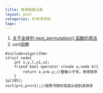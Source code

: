 ```yaml
---
title: 常用链接记录
layout: post
categories: OJ参考资料
tags: ''
---
```

1. [关于全排列 next_permutation() 函数的用法](https://www.cnblogs.com/My-Sunshine/p/4985366.html)
2. sort函数
~~~
#include<algorithm>
struct node{
    int x,y,l,x1,x2;
    friend bool operator <(node a,node b){
        return a.y<b.y;//重载小于号，用来排序
    }
}p[105];
sort(p+1,p+n+1);//按照书架的高度从低到高排序
~~~